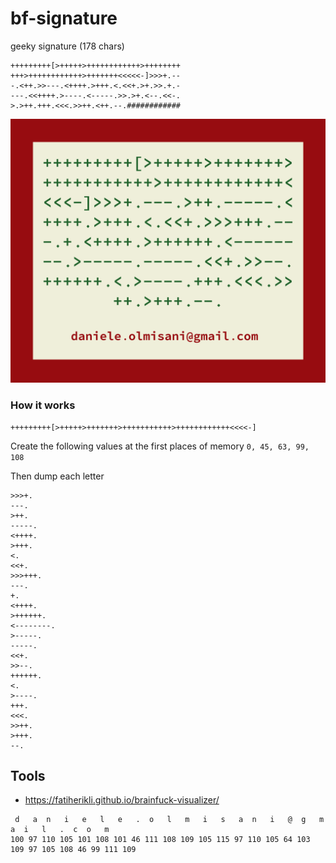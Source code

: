 # bf-signature
geeky signature (178 chars)

```
+++++++++[>+++++>++++++++++++>++++++++
+++>++++++++++++>+++++++<<<<<-]>>>+.--
-.<++.>>---.<++++.>+++.<.<<+.>+.>>.+.-
---.<<++++.>----.<-----.>>.>+.<--.<<-.
>.>++.+++.<<<.>>++.<++.--.############
```


![signature](bf-signature.png) 

### How it works

```
+++++++++[>+++++>+++++++>+++++++++++>++++++++++++<<<<-]
 ````
 
Create the following values at the first places of memory ```0, 45, 63, 99, 108```

Then dump each letter

```
>>>+.
---.
>++.
-----.
<++++.
>+++.
<.
<<+.
>>>+++.
---.
+.
<++++.
>++++++.
<--------.
>-----.
-----.
<<+.
>>--.
++++++.
<.
>----.
+++.
<<<.
>>++.
>+++.
--.
```

## Tools

* https://fatiherikli.github.io/brainfuck-visualizer/

```
 d   a  n   i   e   l   e   .  o   l   m   i   s   a  n   i   @  g   m   a  i   l   .  c  o   m 
100 97 110 105 101 108 101 46 111 108 109 105 115 97 110 105 64 103 109 97 105 108 46 99 111 109 
```
